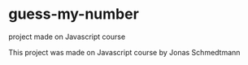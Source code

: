 # guess-my-number
project made on Javascript course

This project was made on Javascript course by Jonas Schmedtmann
